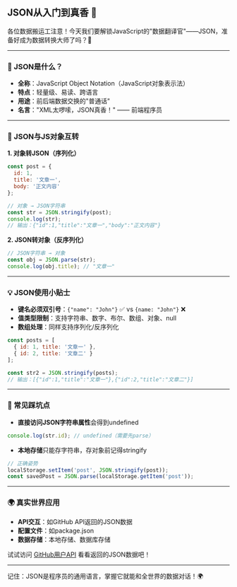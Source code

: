 ## JSON从入门到真香 🌟

各位数据搬运工注意！今天我们要解锁JavaScript的"数据翻译官"——JSON，准备好成为数据转换大师了吗？🔄

---

### 🧐 JSON是什么？

- **全称**：JavaScript Object Notation（JavaScript对象表示法）
- **特点**：轻量级、易读、跨语言
- **用途**：前后端数据交换的"普通话"
- **名言**："XML太啰嗦，JSON真香！" —— 前端程序员

---

### 🔄 JSON与JS对象互转

**1. 对象转JSON（序列化）**
```javascript:08-json-intro/script.js
const post = {
  id: 1,
  title: '文章一',
  body: '正文内容'
};

// 对象 → JSON字符串
const str = JSON.stringify(post);
console.log(str); 
// 输出：{"id":1,"title":"文章一","body":"正文内容"}
```

**2. JSON转对象（反序列化）**
```javascript:08-json-intro/script.js
// JSON字符串 → 对象
const obj = JSON.parse(str);
console.log(obj.title); // "文章一"
```

---

### 💡 JSON使用小贴士

- **键名必须双引号**：`{"name": "John"}` ✅ vs `{name: "John"}` ❌
- **值类型限制**：支持字符串、数字、布尔、数组、对象、null
- **数组处理**：同样支持序列化/反序列化
```javascript:08-json-intro/script.js
const posts = [
  { id: 1, title: '文章一' },
  { id: 2, title: '文章二' }
];

const str2 = JSON.stringify(posts);
// 输出：[{"id":1,"title":"文章一"},{"id":2,"title":"文章二"}]
```

---

### 🚨 常见踩坑点

- **直接访问JSON字符串属性**会得到undefined
```javascript:08-json-intro/script.js
console.log(str.id); // undefined（需要先parse）
```

- **本地存储**只能存字符串，存对象前记得stringify
```javascript
// 正确姿势
localStorage.setItem('post', JSON.stringify(post));
const savedPost = JSON.parse(localStorage.getItem('post'));
```

---

### 🌍 真实世界应用

- **API交互**：如GitHub API返回的JSON数据
- **配置文件**：如package.json
- **数据存储**：本地存储、数据库存储

试试访问 [GitHub用户API](https://api.github.com/users) 看看返回的JSON数据吧！

---

记住：JSON是程序员的通用语言，掌握它就能和全世界的数据对话！🌍